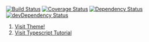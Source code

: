 [![Build Status](https://travis-ci.org/dreamweaver1231/frontend.svg)](https://travis-ci.org/dreamweaver1231/frontend)
[![Coverage Status](https://coveralls.io/repos/dreamweaver1231/frontend/badge.svg?branch=master&service=github)](https://coveralls.io/github/dreamweaver1231/frontend?branch=master)
[![Dependency Status](https://david-dm.org/dreamweaver1231/frontend.svg)](https://david-dm.org/dreamweaver1231/frontend)
[![devDependency Status](https://david-dm.org/dreamweaver1231/frontend/dev-status.svg)](https://david-dm.org/dreamweaver1231/frontend#info=devDependencies)

1. [Visit Theme!](http://demo.themeum.com/html/eshopper/index.html)
2. [Visit Typescript Tutorial](https://github.com/tastejs/todomvc/tree/master/examples/typescript-angular)
